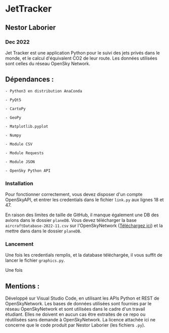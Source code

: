 # JetTracker

## Nestor Laborier

### Dec 2022

Jet Tracker est une application Python pour le suivi des jets privés dans le monde, et le calcul d'équivalent CO2 de leur route.
Les données utilisées sont celles du réseau OpenSky Network.

## Dépendances :

	- Python3 en distribution AnaConda

	- PyQt5

	- CartoPy

	- GeoPy

	- Matplotlib.pyplot

	- Numpy

	- Module CSV

	- Module Requests

	- Module JSON

	- OpenSky Python API
	
### Installation

Pour fonctionner correctement, vous devez disposer d'un compte OpenSkyAPI, et entrer les credentials dans le fichier `link.py` aux lignes 18 et 47.

En raison des limites de taille de GitHub, il manque également une DB des avions dans le dossier `planeDB`. Vous devez télécharger la base `aircraftDatabase-2022-11.csv` sur l'OpenSkyNetwork ([Téléchargez ici](https://opensky-network.org/datasets/metadata/aircraftDatabase-2022-11.csv)) et la mettre dans dans le dossier `planeDB`.

### Lancement

Une fois les credentials remplis, et la database téléchargée, il vous suffit de lancer le fichier `graphics.py`.

Une fois 

## Mentions :

Développé sur Visual Studio Code, en utilisant les APIs Python et REST de OpenSkyNetwork.
Les bases de données utilisées sont fournies par le réseau OpenSkyNetwork et sont utilisées dans le cadre d'un travail étudiant. Elles ne doivent en aucun cas être extraites de ce repo ou réutilisées sans demande à OpenSkyNetwork. 
La licence attachée ici ne concerne que le code produit par Nestor Laborier (les fichiers `.py`).
